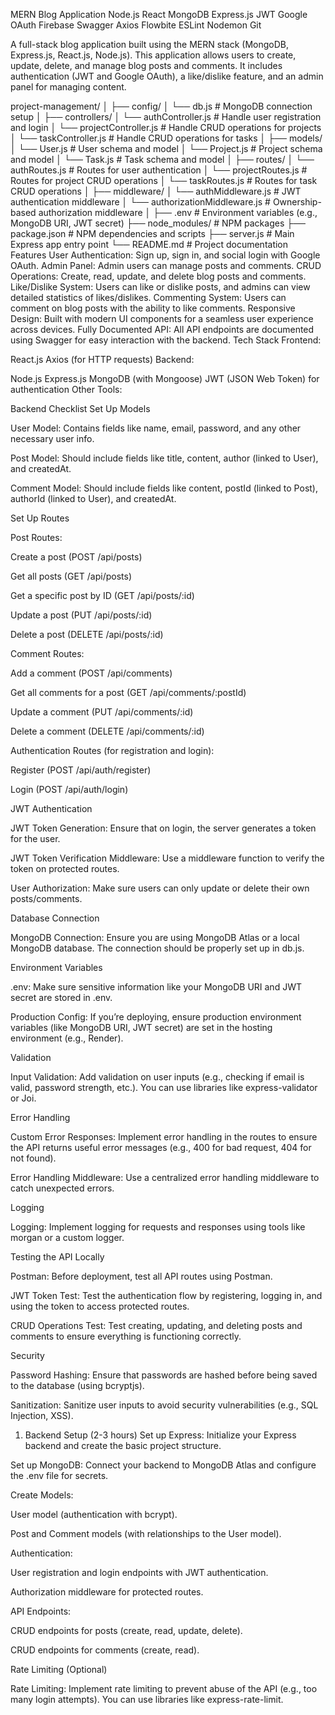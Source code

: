 MERN Blog Application
Node.js React MongoDB Express.js JWT Google OAuth Firebase Swagger Axios Flowbite ESLint Nodemon Git

A full-stack blog application built using the MERN stack (MongoDB, Express.js, React.js, Node.js). This application allows users to create, update, delete, and manage blog posts and comments. It includes authentication (JWT and Google OAuth), a like/dislike feature, and an admin panel for managing content.

project-management/
│
├── config/
│   └── db.js                    # MongoDB connection setup
│
├── controllers/
│   └── authController.js         # Handle user registration and login
│   └── projectController.js      # Handle CRUD operations for projects
│   └── taskController.js         # Handle CRUD operations for tasks
│
├── models/
│   └── User.js                  # User schema and model
│   └── Project.js               # Project schema and model
│   └── Task.js                  # Task schema and model
│
├── routes/
│   └── authRoutes.js            # Routes for user authentication
│   └── projectRoutes.js         # Routes for project CRUD operations
│   └── taskRoutes.js            # Routes for task CRUD operations
│
├── middleware/
│   └── authMiddleware.js        # JWT authentication middleware
│   └── authorizationMiddleware.js # Ownership-based authorization middleware
│
├── .env                         # Environment variables (e.g., MongoDB URI, JWT secret)
├── node_modules/                # NPM packages
├── package.json                 # NPM dependencies and scripts
├── server.js                    # Main Express app entry point
└── README.md                    # Project documentation
Features
User Authentication: Sign up, sign in, and social login with Google OAuth.
Admin Panel: Admin users can manage posts and comments.
CRUD Operations: Create, read, update, and delete blog posts and comments.
Like/Dislike System: Users can like or dislike posts, and admins can view detailed statistics of likes/dislikes.
Commenting System: Users can comment on blog posts with the ability to like comments.
Responsive Design: Built with modern UI components for a seamless user experience across devices.
Fully Documented API: All API endpoints are documented using Swagger for easy interaction with the backend.
Tech Stack
Frontend:

React.js
Axios (for HTTP requests)
Backend:

Node.js
Express.js
MongoDB (with Mongoose)
JWT (JSON Web Token) for authentication
Other Tools:

Backend Checklist
Set Up Models

 User Model: Contains fields like name, email, password, and any other necessary user info.

 Post Model: Should include fields like title, content, author (linked to User), and createdAt.

 Comment Model: Should include fields like content, postId (linked to Post), authorId (linked to User), and createdAt.

Set Up Routes

 Post Routes:

 Create a post (POST /api/posts)

 Get all posts (GET /api/posts)

 Get a specific post by ID (GET /api/posts/:id)

 Update a post (PUT /api/posts/:id)

 Delete a post (DELETE /api/posts/:id)

 Comment Routes:

 Add a comment (POST /api/comments)

 Get all comments for a post (GET /api/comments/:postId)

 Update a comment (PUT /api/comments/:id)

 Delete a comment (DELETE /api/comments/:id)

 Authentication Routes (for registration and login):

 Register (POST /api/auth/register)

 Login (POST /api/auth/login)

JWT Authentication

 JWT Token Generation: Ensure that on login, the server generates a token for the user.

 JWT Token Verification Middleware: Use a middleware function to verify the token on protected routes.

 User Authorization: Make sure users can only update or delete their own posts/comments.

Database Connection

 MongoDB Connection: Ensure you are using MongoDB Atlas or a local MongoDB database. The connection should be properly set up in db.js.

Environment Variables

 .env: Make sure sensitive information like your MongoDB URI and JWT secret are stored in .env.

 Production Config: If you’re deploying, ensure production environment variables (like MongoDB URI, JWT secret) are set in the hosting environment (e.g., Render).

Validation

 Input Validation: Add validation on user inputs (e.g., checking if email is valid, password strength, etc.). You can use libraries like express-validator or Joi.

Error Handling

 Custom Error Responses: Implement error handling in the routes to ensure the API returns useful error messages (e.g., 400 for bad request, 404 for not found).

 Error Handling Middleware: Use a centralized error handling middleware to catch unexpected errors.

Logging

 Logging: Implement logging for requests and responses using tools like morgan or a custom logger.

Testing the API Locally

 Postman: Before deployment, test all API routes using Postman.

 JWT Token Test: Test the authentication flow by registering, logging in, and using the token to access protected routes.

 CRUD Operations Test: Test creating, updating, and deleting posts and comments to ensure everything is functioning correctly.

Security

 Password Hashing: Ensure that passwords are hashed before being saved to the database (using bcryptjs).

 Sanitization: Sanitize user inputs to avoid security vulnerabilities (e.g., SQL Injection, XSS).

 1. Backend Setup (2-3 hours)
Set up Express: Initialize your Express backend and create the basic project structure.

Set up MongoDB: Connect your backend to MongoDB Atlas and configure the .env file for secrets.

Create Models:

User model (authentication with bcrypt).

Post and Comment models (with relationships to the User model).

Authentication:

User registration and login endpoints with JWT authentication.

Authorization middleware for protected routes.

API Endpoints:

CRUD endpoints for posts (create, read, update, delete).

CRUD endpoints for comments (create, read).

Rate Limiting (Optional)

 Rate Limiting: Implement rate limiting to prevent abuse of the API (e.g., too many login attempts). You can use libraries like express-rate-limit.

